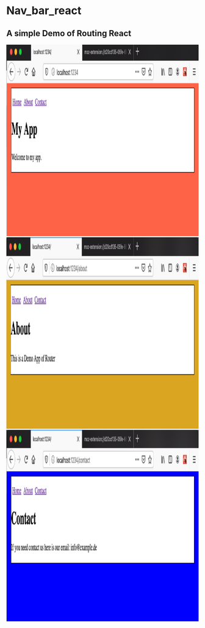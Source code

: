 # Nav_bar_react
## A simple Demo of Routing React

<img src="images/home.png" height="500px" >
<img src="images/about.png" height="500px" >
<img src="images/contact.png" height="500px" >
